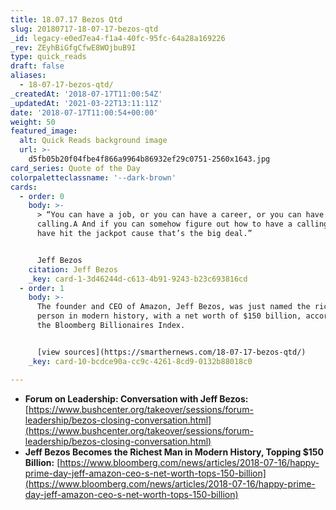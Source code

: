 ```yaml
---
title: 18.07.17 Bezos Qtd
slug: 20180717-18-07-17-bezos-qtd
_id: legacy-e0ed7ea4-f1a4-40fc-95fc-64a28a169226
_rev: ZEyhBiGfgCfwE8WOjbuB9I
type: quick_reads
draft: false
aliases:
  - 18-07-17-bezos-qtd/
_createdAt: '2018-07-17T11:00:54Z'
_updatedAt: '2021-03-22T13:11:11Z'
date: '2018-07-17T11:00:54+00:00'
weight: 50
featured_image:
  alt: Quick Reads background image
  url: >-
    d5fb05b20f04fbe4f866a9964b86932ef29c0751-2560x1643.jpg
card_series: Quote of the Day
colorpaletteclassname: '--dark-brown'
cards:
  - order: 0
    body: >-
      > “You can have a job, or you can have a career, or you can have a
      calling.A And if you can somehow figure out how to have a calling, you
      have hit the jackpot cause that’s the big deal.”


      Jeff Bezos
    citation: Jeff Bezos
    _key: card-1-3d46244d-c613-4b91-9243-b23c693816cd
  - order: 1
    body: >-
      The founder and CEO of Amazon, Jeff Bezos, was just named the richest
      person in modern history, with a net worth of $150 billion, according to
      the Bloomberg Billionaires Index.


      [view sources](https://smarthernews.com/18-07-17-bezos-qtd/)
    _key: card-10-bcdce90a-cc9c-4261-8cd9-0132b88018c0

---
```

* **Forum on Leadership: Conversation with Jeff Bezos:**  
[https://www.bushcenter.org/takeover/sessions/forum-leadership/bezos-closing-conversation.html](https://www.bushcenter.org/takeover/sessions/forum-leadership/bezos-closing-conversation.html)
* **Jeff Bezos Becomes the Richest Man in Modern History, Topping $150 Billion:** [https://www.bloomberg.com/news/articles/2018-07-16/happy-prime-day-jeff-amazon-ceo-s-net-worth-tops-150-billion](https://www.bloomberg.com/news/articles/2018-07-16/happy-prime-day-jeff-amazon-ceo-s-net-worth-tops-150-billion)
